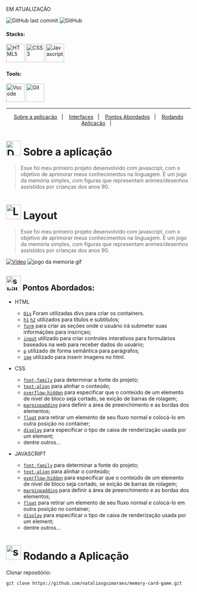 EM ATUALIZAÇÃO

<!-- VISUALIZAR NO VSCODE  CTRL + K  V -->

<!-- BADGES https://www.youtube.com/watch?v=cRoBt6AZgjc
https://dev.to/envoy_/150-badges-for-github-pnk

BUILD BADGES
https://shields.io
ICONS
https://simpleicons.org/?q=react
-->





 <!------------------------------------SHIELDS PROJECT-->
  ![GitHub last commit](https://img.shields.io/github/last-commit/nataliasguimaraes/memory-card-game)
  ![GitHub](https://img.shields.io/github/license/nataliasguimaraes/memory-card-game)
  
  

 <!------------------------------------STACKS-->
#### Stacks:
<p align="left">

 <a href="https://developer.mozilla.org/pt-BR/docs/Web/HTML"><img  alt="HTML5"  width="50" height="50" src="https://user-images.githubusercontent.com/59892368/149663188-8298a9bf-f3ce-4881-944f-e94edf37beed.png"><a/>
   <a href="https://developer.mozilla.org/pt-BR/docs/Web/CSS"><img  alt="CSS3"  width="50" height="50" src="https://user-images.githubusercontent.com/59892368/149663193-40e11362-c724-49cf-a0b5-a20f98c8e4ba.png"><a/>
      <a href="https://developer.mozilla.org/en-US/docs/Web/JavaScript"><img  alt="Javascript"  width="50" height="50" src="https://user-images.githubusercontent.com/104440384/213870668-03b47ff5-4ae2-4271-8c0d-ed1cd38c035b.png"><a/>
  
</p>
  

   <!------------------------------------SHIELDS STACKS-->
   
  <!--
  <a href=""> ![Alt ou título da imagem](https://img.shields.io/badge/-Map-/?logo=JavaScript&logoColor=white&color=yellow)<a/>
 <a href="https://devdigoarthur.notion.site/Context-API-610980ad0db948709d364efc919a454e"> ![Alt ou título da imagem](https://img.shields.io/badge/-ContextAPI-/?logo=CreateReactApp&logoColor=white&color=9cf)<a/>
<a href="https://devdigoarthur.notion.site/Estado-e7c7508cb6bd4d81984ba5e8e50eab67">  ![Alt ou título da imagem](https://img.shields.io/badge/-State-/?logo=CreateReactApp&logoColor=white&color=9cf)<a/>
   <a href="https://devdigoarthur.notion.site/Componentes-bc3ca1ebd97d4ccc8d11e6ab668eeb73"> ![Alt ou título da imagem](https://img.shields.io/badge/-Components-/?logo=CreateReactApp&logoColor=white&color=9cf)<a/>
 -->
 
 
 <!------------------------------------TOOLS-->
 #### Tools:
 <a href="https://code.visualstudio.com/"><img  alt="Vscode"  width="50" height="50" src="https://user-images.githubusercontent.com/59892368/149663512-3f83da57-bdfe-4cef-bcc2-feb304a738ff.png"><a/>
 <a href="https://git-scm.com/"><img  alt="Git"  width="50" height="50" src="https://user-images.githubusercontent.com/59892368/149677999-f5947f0b-e535-4ba2-911c-1c5926045c35.png"><a/>        
     
<hr>
  
  <!------------------------------------PROJECT ICON-->
  

   <!------------------------------------SUMMARY-->
<p align="center">
  <a href="https://github.com/nataliasguimaraes/memory-card-game#--sobre-a-aplica%C3%A7%C3%A3o-">Sobre a aplicação</a>&nbsp;&nbsp;&nbsp;|&nbsp;&nbsp;&nbsp;
  <a href="https://github.com/nataliasguimaraes/memory-card-game#--interfaces-"> Interfaces</a>&nbsp;&nbsp;&nbsp;|&nbsp;&nbsp;&nbsp;
  <a href="https://github.com/nataliasguimaraes/memory-card-game#-pontos-abordados-">Pontos Abordados</a>&nbsp;&nbsp;&nbsp;|&nbsp;&nbsp;&nbsp;
  <a href="https://github.com/nataliasguimaraes/memory-card-game#-rodando-a-aplica%C3%A7%C3%A3o">Rodando Aplicação</a>&nbsp;&nbsp;&nbsp;|&nbsp;&nbsp;&nbsp;
  <!-- a href="https://github.com/DIGOARTHUR/Dashgo#-por-quê--">Por quê?</a>&nbsp;&nbsp;&nbsp;|&nbsp;&nbsp;&nbsp;--!>
</p>  

 
  
   <!------------------------------------DESCRIPTION-->

# <img  alt="Description"  width="40" height="40" src="https://user-images.githubusercontent.com/104440384/197401332-8a63c531-bd11-4995-b8ff-98d384f18cb3.png">  Sobre a aplicação <!---write here : talk a little about project: what's does, example.  -->
> Esse foi meu primeiro projeto desenvolvido com javascript, com o objetivo de aprimorar meus conhecimentos na linguagem. É um jogo da memória simples, com figuras que representam animes/desenhos assistidos por crianças dos anos 90.
  
  
<!------------------------------------LAYOUT -->
# <img  alt="Layout"  width="40" height="40" src="https://cdn-icons-png.flaticon.com/512/3474/3474362.png">  Layout <!---write here : talk a little about project: what's does, example.  -->
> Esse foi meu primeiro projeto desenvolvido com javascript, com o objetivo de aprimorar meus conhecimentos na linguagem. É um jogo da memória simples, com figuras que representam animes/desenhos assistidos por crianças dos anos 90.

[![Vídeo](https://user-images.githubusercontent.com/104440384/213870530-34bec5fe-7b25-4ff0-bdc3-221b1507b18b.png)](https://youtu.be/WWFbWywLvDQ)
  ![jogo da memoria gif](https://user-images.githubusercontent.com/104440384/213870479-c32c4fa4-da19-4b2d-a740-385e5efa91c3.gif)
  
  <!------------------------------------PRODUCTION SKILLS-->

## <img  alt="skills"  width="40" height="40" src="https://user-images.githubusercontent.com/104440384/197401378-9a96dbaf-852f-430e-87e9-74934c9e10f3.png"> Pontos Abordados: <!---write here: learned concepts; -->

  
* HTML
  * [`Div`](https://developer.mozilla.org/pt-BR/docs/Web/HTML/Element/div) Foram utilizadas divs para criar os containers.
  * [`h1`](https://developer.mozilla.org/pt-BR/docs/Web/HTML/Element/Heading_Elements) [`h2`](https://developer.mozilla.org/pt-BR/docs/Web/HTML/Element/Heading_Elements)  utilizados para títulos e subtítulos;
  * [`form`](https://developer.mozilla.org/pt-BR/docs/Web/HTML/Element/form) para criar as seções onde o usuário irá submeter suas informações para inscriçao;
  * [`input`](https://developer.mozilla.org/pt-BR/docs/Web/HTML/Element/input) utilizado para criar controles interativos para formulários baseados na web para receber dados do usuário;
  * [`p`](https://developer.mozilla.org/pt-BR/docs/Web/HTML/Element/p) utilizado de forma semântica para parágrafos;
  * [`img`](https://developer.mozilla.org/pt-BR/docs/Web/HTML/Element/img) utilizado para inserir imagens no html.
  
* CSS
  * [`font-family`](https://developer.mozilla.org/pt-BR/docs/Web/CSS/font-family) para determinar a fonte do projeto;
  * [`text-align`](https://developer.mozilla.org/pt-BR/docs/Web/CSS/text-align) para alinhar o conteúdo;
  * [`overflow-hidden`](https://developer.mozilla.org/pt-BR/docs/Web/CSS/overflow) para especificar que o conteúdo de um elemento de nível de bloco seja cortado, se exição de barras de rolagem;
  * [`margin`](https://developer.mozilla.org/en-US/docs/Web/CSS/margin)[`padding`](https://developer.mozilla.org/en-US/docs/Web/CSS/padding) para definir a área de preenchimento e as bordas dos elementos;
  * [`float`](https://developer.mozilla.org/pt-BR/docs/Web/CSS/float) para retirar um elemento de seu fluxo normal e colocá-lo em outra posição no container;
  * [`display`](https://developer.mozilla.org/pt-BR/docs/Web/CSS/display) para especificar o tipo de caixa de renderização usada por um element;
  * dentre outros...
  
* JAVASCRIPT
  * [`font-family`](https://developer.mozilla.org/pt-BR/docs/Web/CSS/font-family) para determinar a fonte do projeto;
  * [`text-align`](https://developer.mozilla.org/pt-BR/docs/Web/CSS/text-align) para alinhar o conteúdo;
  * [`overflow-hidden`](https://developer.mozilla.org/pt-BR/docs/Web/CSS/overflow) para especificar que o conteúdo de um elemento de nível de bloco seja cortado, se exição de barras de rolagem;
  * [`margin`](https://developer.mozilla.org/en-US/docs/Web/CSS/margin)[`padding`](https://developer.mozilla.org/en-US/docs/Web/CSS/padding) para definir a área de preenchimento e as bordas dos elementos;
  * [`float`](https://developer.mozilla.org/pt-BR/docs/Web/CSS/float) para retirar um elemento de seu fluxo normal e colocá-lo em outra posição no container;
  * [`display`](https://developer.mozilla.org/pt-BR/docs/Web/CSS/display) para especificar o tipo de caixa de renderização usada por um element;
  * dentre outros...
 
  <!------------------------------------RUN APP-->
 
 # <img  alt="skills"  width="40" height="40" src="https://user-images.githubusercontent.com/104440384/197401454-395a60af-ec72-4b68-b3b0-3595f8fb8dfe.png"> Rodando a Aplicação
 

Clonar repositório:

```
git clone https://github.com/nataliasguimaraes/memory-card-game.git
```


  <!------------------------------------WHY/THANKS->


  
  
  




